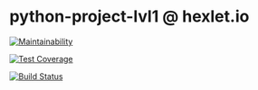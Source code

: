 # python-project-lvl1 @ hexlet.io

[![Maintainability](https://api.codeclimate.com/v1/badges/a99a88d28ad37a79dbf6/maintainability)](https://codeclimate.com/github/codeclimate/codeclimate/maintainability)

[![Test Coverage](https://api.codeclimate.com/v1/badges/a99a88d28ad37a79dbf6/test_coverage)](https://codeclimate.com/github/codeclimate/codeclimate/test_coverage)

[![Build Status](https://travis-ci.com/aa989190f363e46d/python-project-lvl1.svg?branch=master)](https://travis-ci.com/aa989190f363e46d/python-project-lvl1)
